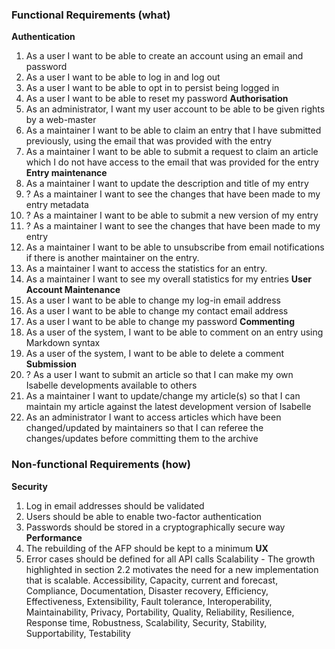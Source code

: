 ### Functional Requirements (what)
**Authentication**
1. As a user I want to be able to create an account using an email and password
2. As a user I want to be able to log in and log out
3. As a user I want to be able to opt in to persist being logged in
4. As a user I want to be able to reset my password
**Authorisation**
2. As an administrator, I want my user account to be able to be given rights by a web-master
4. As a maintainer I want to be able to claim an entry that I have submitted previously, using the email that was provided with the entry
5. As a maintainer I want to be able to submit a request to claim an article which I do not have access to the email that was provided for the entry
**Entry maintenance**
6. As a maintainer I want to update the description and title of my entry
7. ? As a maintainer I want to see the changes that have been made to my entry metadata
8. ? As a maintainer I want to be able to submit a new version of my entry
9. ? As a maintainer I want to see the changes that have been made to my entry
10. As a maintainer I want to be able to unsubscribe from email notifications if there is another maintainer on the entry.
11. As a maintainer I want to access the statistics for an entry.
12. As a maintainer I want to see my overall statistics for my entries
**User Account Maintenance**
13. As a user I want to be able to change my log-in email address
14. As a user I want to be able to change my contact email address
16. As a user I want to be able to change my password
**Commenting**
17. As a user of the system, I want to be able to comment on an entry using Markdown syntax
18. As a user of the system, I want to be able to delete a comment
**Submission**
19. ? As a user I want to submit an article so that I can make my own Isabelle developments available to others
20. As a maintainer I want to update/change my article(s) so that I can maintain my article against the latest development version of Isabelle
21. As an administrator I want to access articles which have been changed/updated by maintainers so that I can referee the changes/updates before committing them to the archive

### Non-functional Requirements (how)
**Security**
1. Log in email addresses should be validated
2. Users should be able to enable two-factor authentication
3. Passwords should be stored in a cryptographically secure way
**Performance**
4. The rebuilding of the AFP should be kept to a minimum
**UX**
5. Error cases should be defined for all API calls
Scalability - The growth highlighted in section 2.2 motivates the need for a new implementation that is scalable.
Accessibility, Capacity, current and forecast, Compliance, Documentation, Disaster recovery, Efficiency, Effectiveness, Extensibility, Fault tolerance, Interoperability, Maintainability, Privacy, Portability, Quality, Reliability, Resilience, Response time, Robustness, Scalability, Security, Stability, Supportability, Testability
